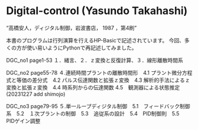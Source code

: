 # Digital-control (Yasundo Takahashi)
“高橋安人，ディジタル制御，岩波書店， 1987 ，第4刷”

本書のプログラムは行列演算を行えるHP-Basicで記述されています。
今回、多くの方が使い易いようにPythonで再記述してみました。

DGC_no1 page1-53
  １．緒言、２．ｚ変換と反復計算、３．線形離散時間系
  
DGC_no2 page55-78
４.連続時間プラントの離散時間形　4.1 プラント微分方程式と等価の差分式　4.2 パルス伝達関数と拡張ｚ変換　4.3 解析的手法によるｚ変換と拡張ｚ変換　4.4 時系列からの伝達関数 4.5　観測器による状態推定
(20231227 add shimojo)

  
DGC_no3 page79-95
５.単一ループディジタル制御　5.1　フィードバック制御系　5.2　１次プラントの制御　5.3　追従系の設計　5.4　PID制御則　5.5　PIDゲイン調整



